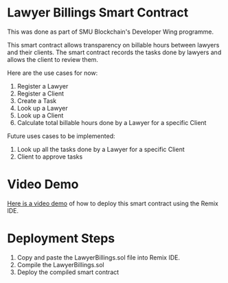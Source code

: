 # Lawyer Billings Smart Contract

This was done as part of SMU Blockchain's Developer Wing programme.

This smart contract allows transparency on billable hours between lawyers and their clients. The smart contract records the tasks done by lawyers and allows the client to review them.

Here are the use cases for now:
1. Register a Lawyer
2. Register a Client
3. Create a Task
4. Look up a Lawyer
5. Look up a Client
6. Calculate total billable hours done by a Lawyer for a specific Client

Future uses cases to be implemented:
1. Look up all the tasks done by a Lawyer for a specific Client
2. Client to approve tasks

# Video Demo
[Here is a video demo](https://youtu.be/g0DUWw982cQ) of how to deploy this smart contract using the Remix IDE.

# Deployment Steps
1. Copy and paste the LawyerBillings.sol file into Remix IDE.
2. Compile the LawyerBillings.sol
3. Deploy the compiled smart contract

